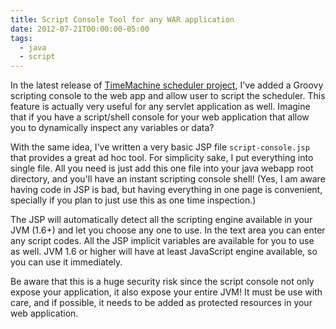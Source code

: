 ```yaml
---
title: Script Console Tool for any WAR application
date: 2012-07-21T00:00:00-05:00
tags:
  - java
  - script
---
```


In the latest release of [TimeMachine scheduler project](https://bitbucket.org/timemachine/scheduler), I've added a Groovy scripting console to the web app and allow user to script the scheduler. This feature is actually very useful for any servlet application as well. Imagine that if you have a script/shell console for your web application that allow you to dynamically inspect any variables or data?

With the same idea, I've written a very basic JSP file `script-console.jsp` that provides a great ad hoc tool. For simplicity sake, I put everything into single file. All you need is just add this one file into your java webapp root directory, and you'll have an instant scripting console shell! (Yes, I am aware having code in JSP is bad, but having everything in one page is convenient, specially if you plan to just use this as one time inspection.)

The JSP will automatically detect all the scripting engine available in your JVM (1.6+) and let you choose any one to use. In the text area you can enter any script codes. All the JSP implicit variables are available for you to use as well. JVM 1.6 or higher will have at least JavaScript engine available, so you can use it immediately.

Be aware that this is a huge security risk since the script console not only expose your application, it also expose your entire JVM! It must be use with care, and if possible, it needs to be added as protected resources in your web application.
